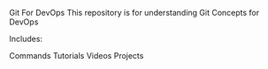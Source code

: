 Git For DevOps
This repository is for understanding Git Concepts for DevOps

Includes:

Commands
Tutorials
Videos
Projects
